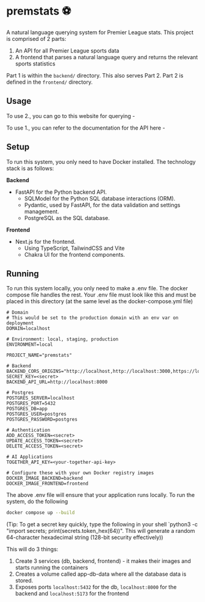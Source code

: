# premstats ⚽️

A natural language querying system for Premier League stats. This project is comprised of 2 parts:

1. An API for all Premier League sports data
2. A frontend that parses a natural language query and returns the relevant sports statistics

Part 1 is within the `backend/` directory. This also serves Part 2. Part 2 is defined in the `frontend/` directory. 

## Usage

To use 2., you can go to this website for querying - 

To use 1., you can refer to the documentation for the API here - 

## Setup

To run this system, you only need to have Docker installed. The technology stack is as follows:

**Backend**

- FastAPI for the Python backend API.
  - SQLModel for the Python SQL database interactions (ORM).
  - Pydantic, used by FastAPI, for the data validation and settings management.
  - PostgreSQL as the SQL database.

**Frontend**

- Next.js for the frontend.
  - Using TypeScript, TailwindCSS and Vite
  - Chakra UI for the frontend components.

## Running

To run this system locally, you only need to make a .env file. The docker compose file handles the rest.
Your .env file must look like this and must be placed in this directory (at the same level as the docker-compose.yml file)

```.env
# Domain
# This would be set to the production domain with an env var on deployment
DOMAIN=localhost

# Environment: local, staging, production
ENVIRONMENT=local

PROJECT_NAME="premstats"

# Backend
BACKEND_CORS_ORIGINS="http://localhost,http://localhost:3000,https://localhost,https://localhost:3000,https://premstats"
SECRET_KEY=<secret>
BACKEND_API_URL=http://localhost:8000

# Postgres
POSTGRES_SERVER=localhost
POSTGRES_PORT=5432
POSTGRES_DB=app
POSTGRES_USER=postgres
POSTGRES_PASSWORD=postgres

# Authentication
ADD_ACCESS_TOKEN=<secret>
UPDATE_ACCESS_TOKEN=<secret>
DELETE_ACCESS_TOKEN=<secret>

# AI Applications 
TOGETHER_API_KEY=<your-together-api-key>

# Configure these with your own Docker registry images
DOCKER_IMAGE_BACKEND=backend
DOCKER_IMAGE_FRONTEND=frontend
```

The above .env file will ensure that your application runs locally. To run the system, do the following

```bash
docker compose up --build
```

(Tip: To get a secret key quickly, type the following in your shell `python3 -c "import secrets; print(secrets.token_hex(64))". This will generate a random 64-character hexadecimal string (128-bit security effectively))

This will do 3 things:

1. Create 3 services (db, backend, frontend) - it makes their images and starts running the containers
2. Creates a volume called app-db-data where all the database data is stored.
3. Exposes ports `localhost:5432` for the db, `localhost:8000` for the backend and `localhost:5173` for the frontend
